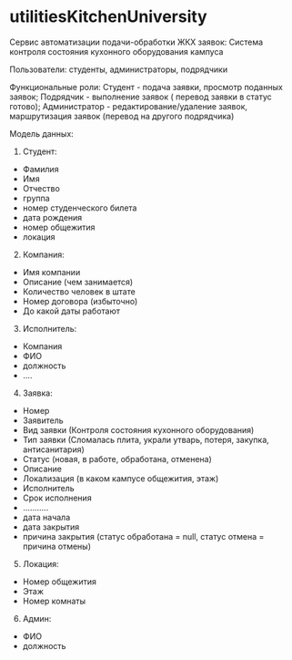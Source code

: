 # utilitiesKitchenUniversity
Сервис автоматизации подачи-обработки ЖКХ заявок: Система контроля состояния кухонного оборудования кампуса

Пользователи: студенты, администраторы, подрядчики

Функциональные роли:
Студент - подача заявки, просмотр поданных заявок;
Подрядчик - выполнение заявок ( перевод заявки в статус готово);
Администратор - редактирование/удаление заявок, маршрутизация заявок (перевод на другого подрядчика)

Модель данных:
1) Студент: 
- Фамилия
- Имя
- Отчество
- группа
- номер студенческого билета
- дата рождения
- номер общежития 
- локация

2) Компания:
- Имя компании
- Описание (чем занимается)
- Количество человек в штате
- Номер договора (избыточно)
- До какой даты работают

3) Исполнитель:
- Компания 
- ФИО
- должность
- ....

4) Заявка:
- Номер
- Заявитель
- Вид заявки (Контроля состояния кухонного оборудования)
- Тип заявки (Сломалась плита, украли утварь, потеря, закупка, антисанитария)
- Статус (новая, в работе, обработана, отменена)
- Описание
- Локализация (в каком кампусе общежития, этаж)
- Исполнитель
- Срок исполнения
- ...........
- дата начала
- дата закрытия
- причина закрытия (статус обработана = null, статус отмена = причина отмены)

5) Локация:
- Номер общежития
- Этаж
- Номер комнаты

6) Админ:
- ФИО
- должность

